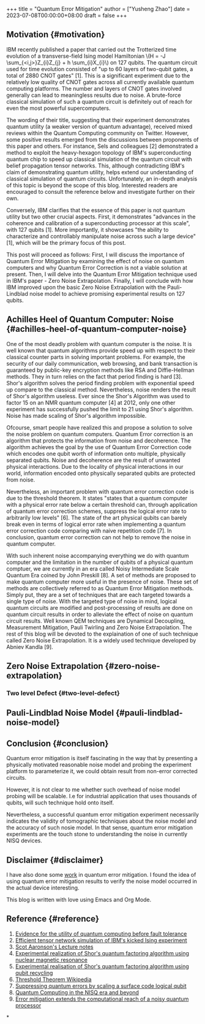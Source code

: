 +++
title = "Quantum Error Mitigation"
author = ["Yusheng Zhao"]
date = 2023-07-08T00:00:00+08:00
draft = false
+++

## Motivation {#motivation}

IBM recently published a paper that carried out the Trotterized time evolution
of a transverse-field Ising model Hamiltonian \\(H = -J \sum\_{<i,j>}Z\_{i}Z\_{j} + h
\sum\_{i}X\_{i}\\) on 127 qubits. The quantum circuit used for time evolution
consisted of "up to 60 layers of two-qubit gates, a total of 2880 CNOT
gates" [1]. This is a significant experiment due to the relatively low quality of
CNOT gates across all currently available quantum computing platforms. The
number and layers of CNOT gates involved generally can lead to meaningless
results due to noise. A brute-force classical simulation of such a quantum
circuit is definitely out of reach for even the most powerful supercomputers.

The wording of their title, suggesting that their experiment demonstrates
quantum utility (a weaker version of quantum advantage), received mixed reviews
within the Quantum Computing community on Twitter. However, some positive
results emerged from the discussions between proponents of this paper and
others. For instance, Sels and colleagues [2] demonstrated a method to exploit
the heavy-hexagon topology of IBM's superconducting quantum chip to speed up
classical simulation of the quantum circuit with belief propagation tensor
networks. This, although contradicting IBM's claim of demonstrating quantum
utility, helps extend our understanding of classical simulation of quantum
circuits. Unfortunately, an in-depth analysis of this topic is beyond the scope
of this blog. Interested readers are encouraged to consult the reference below
and investigate further on their own.

Conversely, IBM clarifies that the essence of this paper is not quantum utility
but two other crucial aspects. First, it demonstrates "advances in the coherence
and calibration of a superconducting processor at this scale", with 127 qubits
[1]. More importantly, it showcases "the ability to characterize and
controllably manipulate noise across such a large device" [1], which will be the
primary focus of this post.

This post will proceed as follows: First, I will discuss the importance of
Quantum Error Mitigation by examining the effect of noise on quantum computers
and why Quantum Error Correction is not a viable solution at present. Then, I
will delve into the Quantum Error Mitigation technique used in IBM's paper -
Zero Noise Extrapolation. Finally, I will conclude with how IBM improved upon
the basic Zero Noise Extrapolation with the Pauli-Lindblad noise model to
achieve promising experimental results on 127 qubits.


## Achilles Heel of Quantum Computer: Noise {#achilles-heel-of-quantum-computer-noise}

One of the most deadly problem with quantum computer is the noise. It is well
known that quantum algorithms provide speed up with respect to their classical
counter parts in solving important problems. For example, the security of our
daily communication, web browsing, and bank transaction is guaranteed by
public-key encryption methods like RSA and Diffie-Hellman methods. They in turn
relies on the fact that period finding is hard [3]. Shor's algorithm solves the
period finding problem with exponential speed up compare to the classical
method. Nevertheless, noise renders the result of Shor's algorithm useless. Ever
since the Shor's Algorithm was used to factor 15 on an NMR quantum computer [4]
at 2012, only one other experiment has successfully pushed the limit to 21 using
Shor's algorithm. Noise has made scaling of Shor's algorithm impossible.

Ofcourse, smart people have realized this and propose a solution to solve the
noise problem on quantum computers. Quantum Error correction is an algorithm
that protects the information from noise and decoherence. The algorithm achieves
the goal by the use of Quantum Error Correction code which encodes one qubit
worth of information onto multiple, physically separated qubits. Noise and
decoherence are the result of unwanted physical interactions. Due to the
locality of physical interactions in our world, information encoded onto
physically separated qubits are protected from noise.

Nevertheless, an important problem with quantum error correction code is due to
the threshold theorem. It states "states that a quantum computer with a physical
error rate below a certain threshold can, through application of quantum error
correction schemes, suppress the logical error rate to arbitrarily low levels"
[6]. The state of the art physical qubits can barely break even in terms of
logical error rate when implementing a quantum error correction code comparing
with naive repetition code [7]. In conclusion, quantum error correction can not
help to remove the noise in quantum computer.

With such inherent noise accompanying everything we do with quantum computer and
the limitation in the number of qubits of a physical quantum comptuer, we are
currently in an era called Noisy Intermediate Scale Quantum Era coined by John
Preskill [8]. A set of methods are proposed to make quantum computer more useful
in the presence of noise. These set of methods are collectively referred to as
Quantum Error Mitigation methods. Simply put, they are a set of techniques that
are each targeted towards a single type of noise. With the targeted type of
noise in mind, logical quantum circuits are modified and post-processing of
results are done on quantum circuit results in order to alleviate the effect of
noise on quantum circuit results. Well known QEM techniques are Dynamical
Decoupling, Measurement Mitigation, Pauli Twirling and Zero Noise Extrapolation.
The rest of this blog will be devoted to the explaination of one of such
technique called Zero Noise Extrapolation. It is a widely used technique
developed by Abniev Kandla [9].


## Zero Noise Extrapolation {#zero-noise-extrapolation}


### Two level Defect {#two-level-defect}


## Pauli-Lindblad Noise Model {#pauli-lindblad-noise-model}


## Conclusion {#conclusion}

Quantum error mitigation is itself fascinating in the way that by presenting a
physically motivated reasonable noise model and probing the experiment platform
to parameterize it, we could obtain result from non-error corrected circuits.

However, it is not clear to me whether such overhead of noise model probing will
be scalable. I.e for industrial application that uses thousands of qubits, will
such technique hold onto itself.

Nevertheless, a successful quantum error mitigation experiment necessarily
indicates the validity of tomographic techniques about the noise model and the
accuracy of such nosie model. In that sense, quantum error mitigation
experiments are the touch stone to understanding the noise in currently NISQ
devices.


## Disclaimer {#disclaimer}

I have also done some [work](https://journals.aps.org/prresearch/abstract/10.1103/PhysRevResearch.5.013183) in quantum error mitigation. I found the idea of
using quantum error mitigation results to verify the noise model occurred in the
actual device interesting.

This blog is written with love using Emacs and Org Mode.


## Reference {#reference}

1.  [Evidence for the utility of quantum computing before fault tolerance](https://www.nature.com/articles/s41586-023-06096-3)
2.  [Efficient tensor network simulation of IBM's kicked Ising experiment](https://arxiv.org/abs/2306.14887)
3.  [Scot Aaronson's Lecture notes](https://www.scottaaronson.com/qclec/19.pdf)
4.  [Experimental realization of Shor's quantum factoring algorithm using nuclear magnetic resonance](https://www.nature.com/articles/414883a)
5.  [Experimental realisation of Shor's quantum factoring algorithm using qubit recycling](https://arxiv.org/abs/1111.4147)
6.  [Threshold Theorem Wikipedia](https://en.wikipedia.org/wiki/Threshold_theorem)
7.  [Suppressing quantum errors by scaling a surface code logical qubit](https://www.nature.com/articles/s41586-022-05434-1)
8.  [Quantum Computing in the NISQ era and beyond](https://arxiv.org/abs/1801.00862)
9.  [Error mitigation extends the computational reach of a noisy quantum processor](https://www.nature.com/articles/s41586-019-1040-7)

\*

